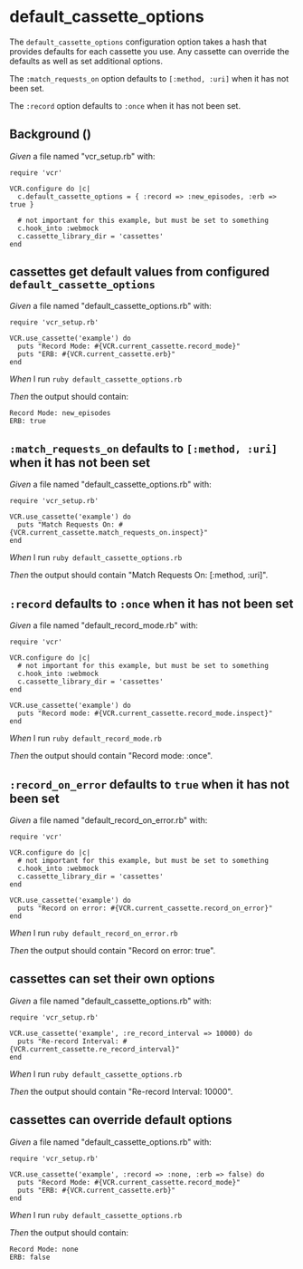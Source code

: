 # default_cassette_options

The `default_cassette_options` configuration option takes a hash
  that provides defaults for each cassette you use.  Any cassette
  can override the defaults as well as set additional options.

  The `:match_requests_on` option defaults to `[:method, :uri]` when
  it has not been set.

  The `:record` option defaults to `:once` when it has not been set.

## Background ()

_Given_ a file named "vcr_setup.rb" with:

```
require 'vcr'

VCR.configure do |c|
  c.default_cassette_options = { :record => :new_episodes, :erb => true }

  # not important for this example, but must be set to something
  c.hook_into :webmock
  c.cassette_library_dir = 'cassettes'
end
```

## cassettes get default values from configured `default_cassette_options`

_Given_ a file named "default_cassette_options.rb" with:

```
require 'vcr_setup.rb'

VCR.use_cassette('example') do
  puts "Record Mode: #{VCR.current_cassette.record_mode}"
  puts "ERB: #{VCR.current_cassette.erb}"
end
```

_When_ I run `ruby default_cassette_options.rb`

_Then_ the output should contain:

```
Record Mode: new_episodes
ERB: true
```

## `:match_requests_on` defaults to `[:method, :uri]` when it has not been set

_Given_ a file named "default_cassette_options.rb" with:

```
require 'vcr_setup.rb'

VCR.use_cassette('example') do
  puts "Match Requests On: #{VCR.current_cassette.match_requests_on.inspect}"
end
```

_When_ I run `ruby default_cassette_options.rb`

_Then_ the output should contain "Match Requests On: [:method, :uri]".

## `:record` defaults to `:once` when it has not been set

_Given_ a file named "default_record_mode.rb" with:

```
require 'vcr'

VCR.configure do |c|
  # not important for this example, but must be set to something
  c.hook_into :webmock
  c.cassette_library_dir = 'cassettes'
end

VCR.use_cassette('example') do
  puts "Record mode: #{VCR.current_cassette.record_mode.inspect}"
end
```

_When_ I run `ruby default_record_mode.rb`

_Then_ the output should contain "Record mode: :once".

## `:record_on_error` defaults to `true` when it has not been set

_Given_ a file named "default_record_on_error.rb" with:

```
require 'vcr'

VCR.configure do |c|
  # not important for this example, but must be set to something
  c.hook_into :webmock
  c.cassette_library_dir = 'cassettes'
end

VCR.use_cassette('example') do
  puts "Record on error: #{VCR.current_cassette.record_on_error}"
end
```

_When_ I run `ruby default_record_on_error.rb`

_Then_ the output should contain "Record on error: true".

## cassettes can set their own options

_Given_ a file named "default_cassette_options.rb" with:

```
require 'vcr_setup.rb'

VCR.use_cassette('example', :re_record_interval => 10000) do
  puts "Re-record Interval: #{VCR.current_cassette.re_record_interval}"
end
```

_When_ I run `ruby default_cassette_options.rb`

_Then_ the output should contain "Re-record Interval: 10000".

## cassettes can override default options

_Given_ a file named "default_cassette_options.rb" with:

```
require 'vcr_setup.rb'

VCR.use_cassette('example', :record => :none, :erb => false) do
  puts "Record Mode: #{VCR.current_cassette.record_mode}"
  puts "ERB: #{VCR.current_cassette.erb}"
end
```

_When_ I run `ruby default_cassette_options.rb`

_Then_ the output should contain:

```
Record Mode: none
ERB: false
```
